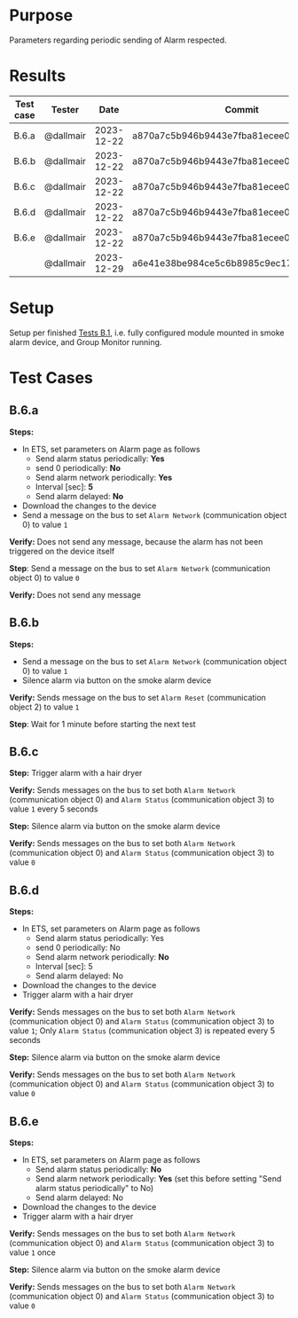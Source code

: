# Purpose
Parameters regarding periodic sending of Alarm respected.

# Results

| Test case | Tester | Date | Commit | Result |
| --- | --- | --- | --- | :---: |
| B.6.a | @dallmair | 2023-12-22 | a870a7c5b946b9443e7fba81ecee02e796dd77a9 | :ok: |
| B.6.b | @dallmair | 2023-12-22 | a870a7c5b946b9443e7fba81ecee02e796dd77a9 | :ok: |
| B.6.c | @dallmair | 2023-12-22 | a870a7c5b946b9443e7fba81ecee02e796dd77a9 | :ok: |
| B.6.d | @dallmair | 2023-12-22 | a870a7c5b946b9443e7fba81ecee02e796dd77a9 | :ok: |
| B.6.e | @dallmair | 2023-12-22 | a870a7c5b946b9443e7fba81ecee02e796dd77a9 | :ok: |
| | @dallmair | 2023-12-29 | a6e41e38be984ce5c6b8985c9ec173a85ef35d48 | :ok: |

# Setup
Setup per finished [Tests B.1](tests_B_1.md), i.e. fully configured module mounted in smoke alarm device, and Group Monitor running.

# Test Cases

## B.6.a

**Steps:**
* In ETS, set parameters on Alarm page as follows
  - Send alarm status periodically: **Yes**
  - send 0 periodically: **No**
  - Send alarm network periodically: **Yes**
  - Interval [sec]: **5**
  - Send alarm delayed: **No**
* Download the changes to the device
* Send a message on the bus to set `Alarm Network` (communication object 0) to value `1`

**Verify:** Does not send any message, because the alarm has not been triggered on the device itself

**Step**: Send a message on the bus to set `Alarm Network` (communication object 0) to value `0`

**Verify:** Does not send any message

## B.6.b

**Steps:**
* Send a message on the bus to set `Alarm Network` (communication object 0) to value `1`
* Silence alarm via button on the smoke alarm device

**Verify:** Sends message on the bus to set `Alarm Reset` (communication object 2) to value `1`

**Step**: Wait for 1 minute before starting the next test

## B.6.c

**Step:** Trigger alarm with a hair dryer

**Verify:** Sends messages on the bus to set both `Alarm Network` (communication object 0) and `Alarm Status` (communication object 3) to value `1` every 5 seconds

**Step:** Silence alarm via button on the smoke alarm device

**Verify:** Sends messages on the bus to set both `Alarm Network` (communication object 0) and `Alarm Status` (communication object 3) to value `0`

## B.6.d

**Steps:**
* In ETS, set parameters on Alarm page as follows
  - Send alarm status periodically: Yes
  - send 0 periodically: No
  - Send alarm network periodically: **No**
  - Interval [sec]: 5
  - Send alarm delayed: No
* Download the changes to the device
* Trigger alarm with a hair dryer

**Verify:** Sends messages on the bus to set both `Alarm Network` (communication object 0) and `Alarm Status` (communication object 3) to value `1`; Only `Alarm Status` (communication object 3) is repeated every 5 seconds

**Step:** Silence alarm via button on the smoke alarm device

**Verify:** Sends messages on the bus to set both `Alarm Network` (communication object 0) and `Alarm Status` (communication object 3) to value `0`

## B.6.e

**Steps:**
* In ETS, set parameters on Alarm page as follows
  - Send alarm status periodically: **No**
  - Send alarm network periodically: **Yes** (set this before setting "Send alarm status periodically" to No)
  - Send alarm delayed: No
* Download the changes to the device
* Trigger alarm with a hair dryer

**Verify:** Sends messages on the bus to set both `Alarm Network` (communication object 0) and `Alarm Status` (communication object 3) to value `1` once

**Step:** Silence alarm via button on the smoke alarm device

**Verify:** Sends messages on the bus to set both `Alarm Network` (communication object 0) and `Alarm Status` (communication object 3) to value `0`
